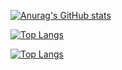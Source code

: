 [![Anurag's GitHub stats](https://github-readme-stats.vercel.app/api?username=pat-on&count_private=true&include_all_commits=true)](https://github.com/anuraghazra/github-readme-stats)



[![Top Langs](https://github-readme-stats.vercel.app/api/top-langs/?username=pat-on)](https://github.com/anuraghazra/github-readme-stats)

[![Top Langs](https://github-readme-stats.vercel.app/api/top-langs/?username=pat-on&layout=compact)](https://github.com/anuraghazra/github-readme-stats)
